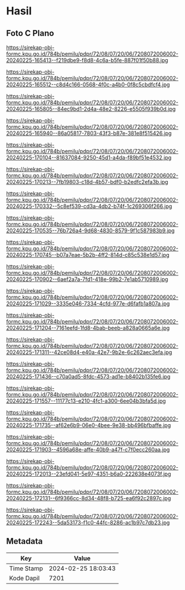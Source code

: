 # Hasil

## Foto C Plano

https://sirekap-obj-formc.kpu.go.id/784b/pemilu/pdpr/72/08/07/20/06/7208072006002-20240225-165413--f219dbe9-f8d8-4c6a-b5fe-887f01f50b88.jpg

https://sirekap-obj-formc.kpu.go.id/784b/pemilu/pdpr/72/08/07/20/06/7208072006002-20240225-165512--c8d4c166-0568-4f0c-a4b0-0f8c5cbdfcf4.jpg

https://sirekap-obj-formc.kpu.go.id/784b/pemilu/pdpr/72/08/07/20/06/7208072006002-20240225-165805--84ec9bd1-2d4a-48e2-8226-e5505f939b0d.jpg

https://sirekap-obj-formc.kpu.go.id/784b/pemilu/pdpr/72/08/07/20/06/7208072006002-20240225-165940--86a05817-7803-43f3-b87e-381e8f515426.jpg

https://sirekap-obj-formc.kpu.go.id/784b/pemilu/pdpr/72/08/07/20/06/7208072006002-20240225-170104--81637084-9250-45d1-a4da-f89bf51e4532.jpg

https://sirekap-obj-formc.kpu.go.id/784b/pemilu/pdpr/72/08/07/20/06/7208072006002-20240225-170213--7fb19803-c18d-4b57-bdf0-b2edfc2efa3b.jpg

https://sirekap-obj-formc.kpu.go.id/784b/pemilu/pdpr/72/08/07/20/06/7208072006002-20240225-170332--5c8ef539-cd3a-4db2-b74f-1c269306f266.jpg

https://sirekap-obj-formc.kpu.go.id/784b/pemilu/pdpr/72/08/07/20/06/7208072006002-20240225-170535--76b726a4-9d68-4830-8579-9f1c587983b9.jpg

https://sirekap-obj-formc.kpu.go.id/784b/pemilu/pdpr/72/08/07/20/06/7208072006002-20240225-170745--b07a7eae-5b2b-4ff2-814d-c85c538e1d57.jpg

https://sirekap-obj-formc.kpu.go.id/784b/pemilu/pdpr/72/08/07/20/06/7208072006002-20240225-170902--6aef2a7a-7fd1-418e-99b2-7e1ab5710989.jpg

https://sirekap-obj-formc.kpu.go.id/784b/pemilu/pdpr/72/08/07/20/06/7208072006002-20240225-171029--3335e046-7334-4cfd-977e-d6fafb1a807a.jpg

https://sirekap-obj-formc.kpu.go.id/784b/pemilu/pdpr/72/08/07/20/06/7208072006002-20240225-171204--7161eefd-1fd8-4bab-beeb-a828a0665a6e.jpg

https://sirekap-obj-formc.kpu.go.id/784b/pemilu/pdpr/72/08/07/20/06/7208072006002-20240225-171311--42ce08d4-e40a-42e7-9b2e-6c262aec3efa.jpg

https://sirekap-obj-formc.kpu.go.id/784b/pemilu/pdpr/72/08/07/20/06/7208072006002-20240225-171436--c70a0ad5-8fdc-4573-ad1e-b8402b135fe6.jpg

https://sirekap-obj-formc.kpu.go.id/784b/pemilu/pdpr/72/08/07/20/06/7208072006002-20240225-171557--11177c13-e210-4fc1-a300-6ee04b3bfa5d.jpg

https://sirekap-obj-formc.kpu.go.id/784b/pemilu/pdpr/72/08/07/20/06/7208072006002-20240225-171735--af62e6b9-06e0-4bee-9e38-bb496bfbaffe.jpg

https://sirekap-obj-formc.kpu.go.id/784b/pemilu/pdpr/72/08/07/20/06/7208072006002-20240225-171903--4596a68e-affe-40b9-a47f-c7f0ecc260aa.jpg

https://sirekap-obj-formc.kpu.go.id/784b/pemilu/pdpr/72/08/07/20/06/7208072006002-20240225-172013--23efd041-5e97-4351-b6a0-222638e4073f.jpg

https://sirekap-obj-formc.kpu.go.id/784b/pemilu/pdpr/72/08/07/20/06/7208072006002-20240225-172131--6f9366cc-8d34-48f8-b725-ea6f92c2897c.jpg

https://sirekap-obj-formc.kpu.go.id/784b/pemilu/pdpr/72/08/07/20/06/7208072006002-20240225-172243--5da53173-f1c0-44fc-8286-ac1b97c7db23.jpg


## Metadata

| Key        | Value               |
| ---------- | ------------------- |
| Time Stamp | 2024-02-25 18:03:43 |
| Kode Dapil | 7201                |



